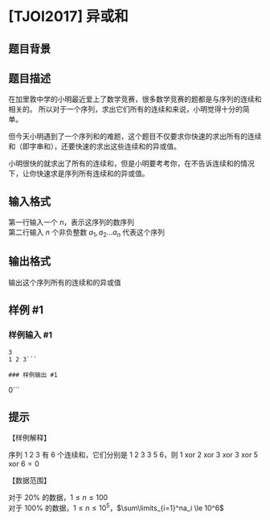 # [TJOI2017] 异或和

## 题目背景



## 题目描述

在加里敦中学的小明最近爱上了数学竞赛，很多数学竞赛的题都是与序列的连续和相关的。  所以对于一个序列，求出它们所有的连续和来说，小明觉得十分的简单。  

但今天小明遇到了一个序列和的难题，这个题目不仅要求你快速的求出所有的连续和（即字串和），还要快速的求出这些连续和的异或值。  

小明很快的就求出了所有的连续和，但是小明要考考你，在不告诉连续和的情况下，让你快速求是序列所有连续和的异或值。


## 输入格式

第一行输入一个 $n$，表示这序列的数序列    
第二行输入 $n$ 个非负整数 $a_1,a_2 \dots a_n$ 代表这个序列

## 输出格式

输出这个序列所有的连续和的异或值


## 样例 #1

### 样例输入 #1
```
3
1 2 3```

### 样例输出 #1

```
0```

## 提示

【样例解释】

序列 $1$ $2$ $3$ 有 $6$ 个连续和，它们分别是 $1$ $2$ $3$ $3$ $5$ $6$，则 $1 \text{ xor } 2 \text{ xor } 3 \text{ xor } 3 \text{ xor } 5 \text{ xor } 6 = 0$

【数据范围】

对于 $20\%$ 的数据，$1\le n \le 100$   
对于 $100\%$ 的数据，$1\le n \le 10^5$，$\sum\limits_{i=1}^na_i \le 10^6$

